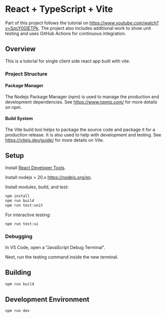 # React + TypeScript + Vite

Part of this project follows the tutorial on <https://www.youtube.com/watch?v=SqcY0GlETPk>.  The project also includes additional work to show unit testing and uses GitHub Actions for continuous integration.

## Overview

This is a tutorial for single client side react app built with vite.

### Project Structure

#### Package Manager

The Nodejs Package Manager (npm) is used to manage the production and development dependencies.  See <https://www.npmjs.com/> for more details on npm.

#### Build System

The Vite build tool helps to package the source code and package it for a production release.  It is also used to help with development and testing.  See <https://vitejs.dev/guide/> for more details on Vite.

## Setup

Install [React Developer Tools](https://react.dev/learn/react-developer-tools).

Install nodejs > 20.x <https://nodejs.org/en>.

Install modules, build, and test:

```bash
npm install
npm run build
npm run test:unit
```

For interactive testing:

```bash
npm run test:ui
```

### Debugging

In VS Code, open a "JavaScript Debug Terminal".

Next, run the testing command inside the new terminal.

## Building

```bash
npm run build
```

## Development Environment

```bash
npm run dev
```

<!-- 
Information about the template

## Template Details

This template provides a minimal setup to get React working in Vite with HMR and some ESLint rules.

Currently, two official plugins are available:

- [@vitejs/plugin-react](https://github.com/vitejs/vite-plugin-react/blob/main/packages/plugin-react/README.md) uses [Babel](https://babeljs.io/) for Fast Refresh
- [@vitejs/plugin-react-swc](https://github.com/vitejs/vite-plugin-react-swc) uses [SWC](https://swc.rs/) for Fast Refresh -->

<!--
Followed advice below on additional linting

## Expanding the ESLint configuration

If you are developing a production application, we recommend updating the configuration to enable type aware lint rules:

- Configure the top-level `parserOptions` property like this:

```js
export default {
  // other rules...
  parserOptions: {
    ecmaVersion: 'latest',
    sourceType: 'module',
    project: ['./tsconfig.json', './tsconfig.node.json'],
    tsconfigRootDir: __dirname,
  },
}
```

- Replace `plugin:@typescript-eslint/recommended` to `plugin:@typescript-eslint/recommended-type-checked` or `plugin:@typescript-eslint/strict-type-checked`
- Optionally add `plugin:@typescript-eslint/stylistic-type-checked`
- Install [eslint-plugin-react](https://github.com/jsx-eslint/eslint-plugin-react) and add `plugin:react/recommended` & `plugin:react/jsx-runtime` to the `extends` list -->
